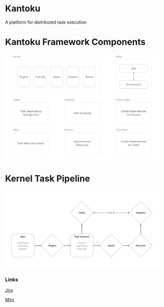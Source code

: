 # Kantoku

A platform for distributed task execution

# Kantoku Framework Components

![kantoku](dev/assets/kantoku.png)

# Kernel Task Pipeline

![pipeline](dev/assets/pipeline.png)

### Links

[Jira](https://r-ischenko.atlassian.net/jira/software/projects/KAN/boards/1)

[Miro](https://miro.com/app/board/uXjVNS1PReQ=/)
